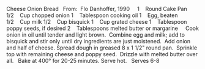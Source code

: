 Cheese Onion Bread
 
From:  Flo Danhoffer, 1990
 
 
1    Round Cake Pan
1/2    Cup chopped onion
1    Tablespoon cooking oil
1    Egg, beaten
1/2    Cup milk
1/2    Cup bisquick
1    Cup grated cheese
1    Tablespoon poppy seeds, if desired
2    Tablespoons melted butter or margarine
 
 
Cook onion in oil until tender and light brown.  Combine egg and milk; add to bisquick and stir only until dry ingredients are just moistened.  Add onion and half of cheese.
Spread dough in greased 8 x 1 1/2" round pan.  Sprinkle top with remaining cheese and poppy seed.  Drizzle with melted butter over all.  
Bake at 400° for 20-25 minutes. 
Serve hot. 
 
Serves 6-8
